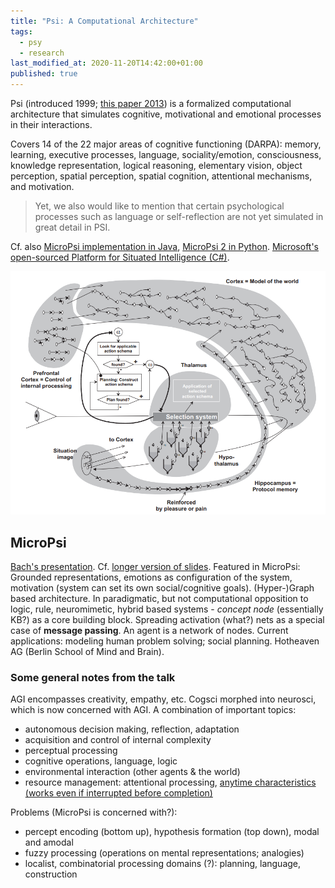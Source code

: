 ```yaml
---
title: "Psi: A Computational Architecture"
tags:
  - psy
  - research
last_modified_at: 2020-11-20T14:42:00+01:00
published: true
---
```



Psi (introduced 1999; [this paper 2013](https://www.researchgate.net/profile/Dietrich_Doerner/publication/260984170_PSI_A_Computational_Architecture_of_Cognition_Motivation_and_Emotion/links/0deec532dc59f52328000000/PSI-A-Computational-Architecture-of-Cognition-Motivation-and-Emotion.pdf))
is a formalized computational architecture that simulates cognitive,
motivational and emotional processes in their interactions.

Covers 14 of the 22 major areas of cognitive functioning (DARPA): memory,
learning, executive processes, language, sociality/emotion, consciousness,
knowledge representation, logical reasoning, elementary vision, object
perception, spatial perception, spatial cognition, attentional mechanisms, and
motivation.

>  Yet, we also would like to mention that certain psychological processes such
>  as language or self-reflection are not yet simulated in great detail in PSI.


Cf. also [MicroPsi implementation in Java](http://www.cognitive-ai.com/page2/page2.html),
[MicroPsi 2 in Python](https://github.com/joschabach/micropsi2).
[Microsoft's open-sourced Platform for Situated Intelligence (C#)](https://github.com/microsoft/psi).


![Psi framework sketch](/assets/img/2020-11-20-psi-brain.png)


## MicroPsi

[Bach's presentation](https://www.youtube.com/watch?v=rDnEoyye86A).
Cf. [longer version of slides](https://courses.media.mit.edu/2016spring/mass63/wp-content/uploads/sites/40/2015/09/MicroPsi-FutureAI-Spring-2016.pdf).
Featured in MicroPsi: Grounded representations,
emotions as configuration of the system,
motivation (system can set its own social/cognitive goals).
(Hyper-)Graph based architecture.
In paradigmatic, but not computational opposition
to logic, rule, neuromimetic, hybrid based systems -
*concept node* (essentially KB?) as a core building block.
Spreading activation (what?) nets as a special case of **message passing**.
An agent is a network of nodes.
Current applications: modeling human problem solving; social planning.
Hotheaven AG (Berlin School of Mind and Brain).


### Some general notes from the talk

AGI encompasses creativity, empathy, etc.
Cogsci morphed into neurosci, which is now concerned with AGI.
A combination of important topics:
* autonomous decision making, reflection, adaptation
* acquisition and control of internal complexity
* perceptual processing
* cognitive operations, language, logic
* environmental interaction (other agents & the world)
* resource management: attentional processing, [anytime characteristics (works even if interrupted before completion)](https://en.wikipedia.org/wiki/Anytime_algorithm)

Problems (MicroPsi is concerned with?):
* percept encoding (bottom up), hypothesis formation (top down), modal and amodal
* fuzzy processing (operations on mental representations; analogies)
* localist, combinatorial processing domains (?): planning, language, construction


